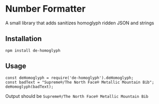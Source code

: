 Number Formatter
=========

A small library that adds sanitizes homoglyph ridden JSON and strings

## Installation

  `npm install de-homoglyph`

## Usage

    const deHomoglyph = require('de-homoglyph').deHomoglyph;
    const badText = "Ѕuprеmе®/Thе North Fаcе® Mеtаllic Mountаin Βib";
    deHomoglyph(badText);
    
  Output should be `Supreme®/The North Face® Metallic Mountain Bib`


